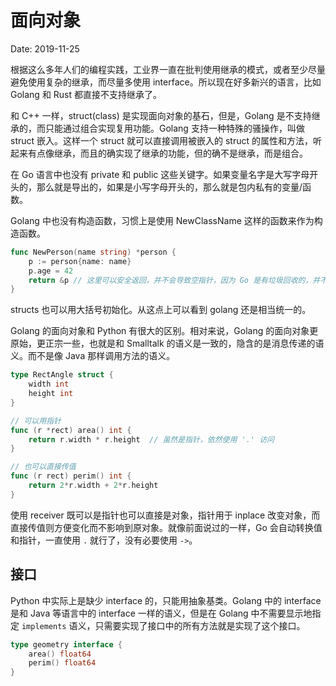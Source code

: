 # 面向对象

Date: 2019-11-25

根据这么多年人们的编程实践，工业界一直在批判使用继承的模式，或者至少尽量避免使用复杂的继承，而尽量多使用 interface。所以现在好多新兴的语言，比如 Golang 和 Rust 都直接不支持继承了。

和 C++ 一样，struct(class) 是实现面向对象的基石，但是，Golang 是不支持继承的，而只能通过组合实现复用功能。Golang 支持一种特殊的骚操作，叫做 struct 嵌入。这样一个 struct 就可以直接调用被嵌入的 struct 的属性和方法，听起来有点像继承，而且的确实现了继承的功能，但的确不是继承，而是组合。

在 Go 语言中也没有 private 和 public 这些关键字。如果变量名字是大写字母开头的，那么就是导出的，如果是小写字母开头的，那么就是包内私有的变量/函数。

Golang 中也没有构造函数，习惯上是使用 NewClassName 这样的函数来作为构造函数。

```go
func NewPerson(name string) *person {
    p := person{name: name}
    p.age = 42
    return &p // 这里可以安全返回，并不会导致空指针，因为 Go 是有垃圾回收的，并不会区分变量在栈上还是堆上。
}
```

structs 也可以用大括号初始化。从这点上可以看到 golang 还是相当统一的。

Golang 的面向对象和 Python 有很大的区别。相对来说，Golang 的面向对象更原始，更正宗一些，也就是和 Smalltalk 的语义是一致的，隐含的是消息传递的语义。而不是像 Java 那样调用方法的语义。

```go
type RectAngle struct {
    width int
    height int
}

// 可以用指针
func (r *rect) area() int {
    return r.width * r.height  // 虽然是指针，依然使用 '.' 访问
}

// 也可以直接传值
func (r rect) perim() int {
    return 2*r.width + 2*r.height
}
```

使用 receiver 既可以是指针也可以直接是对象，指针用于 inplace 改变对象，而直接传值则方便变化而不影响到原对象。就像前面说过的一样，Go 会自动转换值和指针，一直使用 `.` 就行了，没有必要使用 `->`。

## 接口

Python 中实际上是缺少 interface 的，只能用抽象基类。Golang 中的 interface 是和 Java 等语言中的 interface 一样的语义，但是在 Golang 中不需要显示地指定 `implements` 语义，只需要实现了接口中的所有方法就是实现了这个接口。

```go
type geometry interface {
    area() float64
    perim() float64
}
```